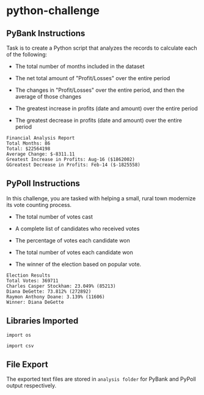 # python-challenge

## PyBank Instructions

Task is to create a Python script that analyzes the records to calculate each of the following:

* The total number of months included in the dataset

* The net total amount of "Profit/Losses" over the entire period

* The changes in "Profit/Losses" over the entire period, and then the average of those changes

* The greatest increase in profits (date and amount) over the entire period

* The greatest decrease in profits (date and amount) over the entire period

```text
Financial Analysis Report 
Total Months: 86
Total: $22564198
Average Change: $-8311.11
Greatest Increase in Profits: Aug-16 ($1862002)
GGreatest Decrease in Profits: Feb-14 ($-1825558)
```

## PyPoll Instructions

In this challenge, you are tasked with helping a small, rural town modernize its vote counting process.

* The total number of votes cast

* A complete list of candidates who received votes

* The percentage of votes each candidate won

* The total number of votes each candidate won

* The winner of the election based on popular vote.
```text
Election Results
Total Votes: 369711
Charles Casper Stockham: 23.049% (85213)
Diana DeGette: 73.812% (272892)
Raymon Anthony Doane: 3.139% (11606)
Winner: Diana DeGette
```
## Libraries Imported
```import os```

```import csv```

## File Export 
The exported text files are stored in ```analysis folder``` for PyBank and PyPoll output respectively.
